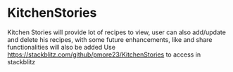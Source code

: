 # KitchenStories
Kitchen Stories will provide lot of recipes to view, user can also add/update and delete his recipes, with some future enhancements, like and share functionalities will also be added
Use https://stackblitz.com/github/pmore23/KitchenStories to access in stackblitz
